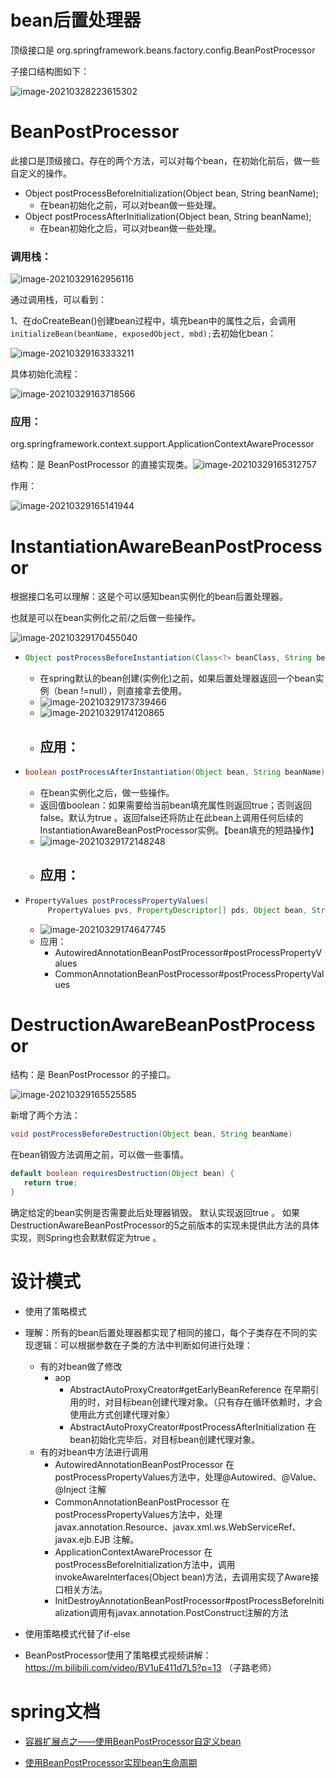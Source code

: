 # bean后置处理器

顶级接口是 org.springframework.beans.factory.config.BeanPostProcessor

子接口结构图如下：

![image-20210328223615302](images/image-20210328223615302.png)



# BeanPostProcessor

此接口是顶级接口。存在的两个方法，可以对每个bean，在初始化前后，做一些自定义的操作。

- Object postProcessBeforeInitialization(Object bean, String beanName);
  - 在bean初始化之前，可以对bean做一些处理。
- Object postProcessAfterInitialization(Object bean, String beanName);
  - 在bean初始化之后，可以对bean做一些处理。

### 调用栈：

![image-20210329162956116](images/image-20210329162956116.png)

通过调用栈，可以看到：

1、在doCreateBean()创建bean过程中，填充bean中的属性之后，会调用 `initializeBean(beanName, exposedObject, mbd);`去初始化bean：

![image-20210329163333211](images/image-20210329163333211.png)

具体初始化流程：

![image-20210329163718566](images/image-20210329163718566.png)

### 应用：

org.springframework.context.support.ApplicationContextAwareProcessor

结构：是 BeanPostProcessor 的直接实现类。![image-20210329165312757](images/image-20210329165312757.png)

作用：

![image-20210329165141944](images/image-20210329165141944.png)





# InstantiationAwareBeanPostProcessor

根据接口名可以理解：这是个可以感知bean实例化的bean后置处理器。

也就是可以在bean实例化之前/之后做一些操作。

![image-20210329170455040](images/image-20210329170455040.png)

- ```java
  Object postProcessBeforeInstantiation(Class<?> beanClass, String beanName) throws BeansException;
  ```

  - 在spring默认的bean创建(实例化)之前，如果后置处理器返回一个bean实例（bean !=null），则直接拿去使用。
  - ![image-20210329173739466](images/image-20210329173739466.png)
  - ![image-20210329174120865](images/image-20210329174120865.png)
  - 应用：
    - 

- ```java
  boolean postProcessAfterInstantiation(Object bean, String beanName) throws BeansException;
  ```

  - 在bean实例化之后，做一些操作。
  - 返回值boolean：如果需要给当前bean填充属性则返回true；否则返回false。默认为true 。返回false还将防止在此bean上调用任何后续的InstantiationAwareBeanPostProcessor实例。【bean填充的短路操作】
  - ![image-20210329172148248](images/image-20210329172148248.png)
  - 应用：
    - 

- ```java
  PropertyValues postProcessPropertyValues(
       PropertyValues pvs, PropertyDescriptor[] pds, Object bean, String beanName) throws BeansException;
  ```

  - ![image-20210329174647745](images/image-20210329174647745.png)
  - 应用：
    - AutowiredAnnotationBeanPostProcessor#postProcessPropertyValues 
    - CommonAnnotationBeanPostProcessor#postProcessPropertyValues











# DestructionAwareBeanPostProcessor

结构：是 BeanPostProcessor 的子接口。

![image-20210329165525585](images/image-20210329165525585.png)

新增了两个方法：

```java
void postProcessBeforeDestruction(Object bean, String beanName)
```

在bean销毁方法调用之前，可以做一些事情。

```java
default boolean requiresDestruction(Object bean) {
   return true;
}
```

确定给定的bean实例是否需要此后处理器销毁。
默认实现返回true 。 如果DestructionAwareBeanPostProcessor的5之前版本的实现未提供此方法的具体实现，则Spring也会默默假定为true 。

















# 设计模式

- 使用了策略模式

- 理解：所有的bean后置处理器都实现了相同的接口，每个子类存在不同的实现逻辑：可以根据参数在子类的方法中判断如何进行处理：
  - 有的对bean做了修改
    - aop
      - AbstractAutoProxyCreator#getEarlyBeanReference 在早期引用的时，对目标bean创建代理对象。（只有存在循环依赖时，才会使用此方式创建代理对象）
      - AbstractAutoProxyCreator#postProcessAfterInitialization 在bean初始化完毕后，对目标bean创建代理对象。
  - 有的对bean中方法进行调用
    - AutowiredAnnotationBeanPostProcessor 在postProcessPropertyValues方法中，处理@Autowired、@Value、@Inject 注解
    - CommonAnnotationBeanPostProcessor 在postProcessPropertyValues方法中，处理javax.annotation.Resource、javax.xml.ws.WebServiceRef、javax.ejb.EJB 注解。
    - ApplicationContextAwareProcessor 在postProcessBeforeInitialization方法中，调用invokeAwareInterfaces(Object bean)方法，去调用实现了Aware接口相关方法。
    - InitDestroyAnnotationBeanPostProcessor#postProcessBeforeInitialization调用有javax.annotation.PostConstruct注解的方法
- 使用策略模式代替了if-else
- BeanPostProcessor使用了策略模式视频讲解：https://m.bilibili.com/video/BV1uE411d7L5?p=13 （子路老师）





# spring文档

- [容器扩展点之——使用BeanPostProcessor自定义bean](https://docs.spring.io/spring-framework/docs/current/reference/html/core.html#beans-factory-extension-bpp)

- [使用BeanPostProcessor实现bean生命周期](https://docs.spring.io/spring-framework/docs/current/reference/html/core.html#beans-factory-lifecycle)


